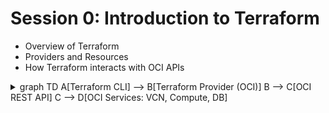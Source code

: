 # Session 0: Introduction to Terraform

- Overview of Terraform
- Providers and Resources
- How Terraform interacts with OCI APIs

<details> <summary>
graph TD
    A[Terraform CLI] --> B[Terraform Provider (OCI)]
    B --> C[OCI REST API]
    C --> D[OCI Services: VCN, Compute, DB]
</summary>

![Terraform Provider: Flow](../images/tfprovider_flow.png)
